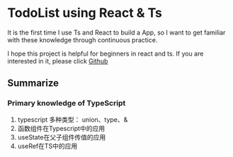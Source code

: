 # TodoList using React & Ts

It is the first time I use Ts and React to build a App, so I want to get familiar with these knowledge through continuous practice.

I hope this project is helpful for beginners in react and ts. If you are interested in it, please click [Github](git@github.com:lyx-jay/todots.git)

## Summarize

### Primary knowledge of TypeScript 

1. typescript 多种类型： union、type、&
2. 函数组件在Typescript中的应用
3. useState在父子组件传值的应用
4. useRef在TS中的应用